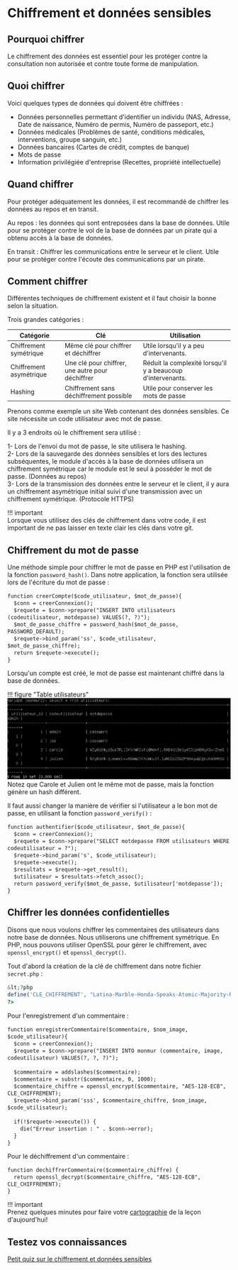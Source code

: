# Chiffrement et données sensibles

## Pourquoi chiffrer

Le chiffrement des données est essentiel pour les protéger contre la consultation non autorisée et contre toute forme de manipulation.  

## Quoi chiffrer  

Voici quelques types de données qui doivent être chiffrées :  

- Données personnelles permettant d'identifier un individu (NAS, Adresse, Date de naissance, Numéro de permis, Numéro de passeport, etc.)  
- Données médicales (Problèmes de santé, conditions médicales, interventions, groupe sanguin, etc.)  
- Données bancaires (Cartes de crédit, comptes de banque)  
- Mots de passe  
- Information privilégiée d'entreprise (Recettes, propriété intellectuelle)  

## Quand chiffrer  

Pour protéger adéquatement les données, il est recommandé de chiffrer les données au repos et en transit.  

Au repos : les données qui sont entreposées dans la base de données. Utile pour se protéger contre le vol de la base de données par un pirate qui a obtenu accès à la base de données.  

En transit : Chiffrer les communications entre le serveur et le client. Utile pour se protéger contre l'écoute des communications par un pirate.  

## Comment chiffrer  

Différentes techniques de chiffrement existent et il faut choisir la bonne selon la situation.  

Trois grandes catégories :  

Catégorie  | Clé | Utilisation    
--|---|--
Chiffrement symétrique  | Même clé pour chiffrer et déchiffrer  |  Utile lorsqu'il y a peu d'intervenants.   
Chiffrement asymétrique  | Une clé pour chiffrer, une autre pour déchiffrer  |  Réduit la complexité lorsqu'il y a beaucoup d'intervenants.   
Hashing  | Chiffrement sans déchiffrement possible | Utile pour conserver les mots de passe   

Prenons comme exemple un site Web contenant des données sensibles.  Ce site nécessite un code utilisateur avec mot de passe.

Il y a 3 endroits où le chiffrement sera utilisé :

1- Lors de l'envoi du mot de passe, le site utilisera le hashing.  
2- Lors de la sauvegarde des données sensibles et lors des lectures subséquentes, le module d'accès à la base de données utilisera un chiffrement symétrique car le module est le seul à posséder le mot de passe. (Données au repos)  
3- Lors de la transmission des données entre le serveur et le client, il y aura un chiffrement asymétrique initial suivi d'une transmission avec un chiffrement symétrique. (Protocole HTTPS)  

!!! important  
    Lorsque vous utilisez des clés de chiffrement dans votre code, il est important de ne pas laisser en texte clair les clés dans votre git. 


## Chiffrement du mot de passe  

Une méthode simple pour chiffrer le mot de passe en PHP est l'utilisation de la fonction `password_hash()`.  Dans notre application, la fonction sera utilisée lors de l'écriture du mot de passe :

```
function creerCompte($code_utilisateur, $mot_de_passe){
  $conn = creerConnexion();
  $requete = $conn->prepare("INSERT INTO utilisateurs (codeutilisateur, motdepasse) VALUES(?, ?)");
  $mot_de_passe_chiffre = password_hash($mot_de_passe, PASSWORD_DEFAULT);
  $requete->bind_param('ss', $code_utilisateur, $mot_de_passe_chiffre);
  return $requete->execute();
}
```

Lorsqu'un compte est créé, le mot de passe est maintenant chiffré dans la base de données.

!!! figure "Table utilisateurs"  
    ![24-table-utilisateurs](../images/2020/08/24-table-utilisateurs.png)  
    Notez que Carole et Julien ont le même mot de passe, mais la fonction génère un hash différent.  

Il faut aussi changer la manière de vérifier si l'utilisateur a le bon mot de passe, en utilisant la fonction `password_verify()` :  

```
function authentifier($code_utilisateur, $mot_de_passe){
  $conn = creerConnexion();
  $requete = $conn->prepare("SELECT motdepasse FROM utilisateurs WHERE codeutilisateur = ?");
  $requete->bind_param('s', $code_utilisateur);
  $requete->execute();
  $resultats = $requete->get_result();
  $utilisateur = $resultats->fetch_assoc();
  return password_verify($mot_de_passe, $utilisateur['motdepasse']);
}
```

## Chiffrer les données confidentielles  

Disons que nous voulons chiffrer les commentaires des utilisateurs dans notre base de données. Nous utiliserons une chiffrement symétrique. En PHP, nous pouvons utiliser OpenSSL pour gérer le chiffrement, avec `openssl_encrypt()` et `openssl_decrypt()`.

Tout d'abord la création de la clé de chiffrement dans notre fichier `secret.php` :

```php
&lt;?php
define('CLE_CHIFFREMENT', "Latina-Marble-Honda-Speaks-Atomic-Majority-RTnL");
?>
```

Pour l'enregistrement d'un commentaire :  

```
function enregistrerCommentaire($commentaire, $nom_image, $code_utilisateur){
  $conn = creerConnexion();
  $requete = $conn->prepare("INSERT INTO monmur (commentaire, image, codeutilisateur) VALUES(?, ?, ?)");

  $commentaire = addslashes($commentaire);
  $commentaire = substr($commentaire, 0, 1000);
  $commentaire_chiffre = openssl_encrypt($commentaire, "AES-128-ECB", CLE_CHIFFREMENT);
  $requete->bind_param('sss', $commentaire_chiffre, $nom_image, $code_utilisateur);

  if(!$requete->execute()) {
    die("Erreur insertion : " . $conn->error);
  }
}
```

Pour le déchiffrement d'un commentaire :  

```
function dechiffrerCommentaire($commentaire_chiffre) {
  return openssl_decrypt($commentaire_chiffre, "AES-128-ECB", CLE_CHIFFREMENT);
}
```

!!! important  
    Prenez quelques minutes pour faire votre [cartographie](../outils/cartographie.md) de la leçon d'aujourd'hui!   

## Testez vos connaissances  
[Petit quiz sur le chiffrement et données sensibles](https://forms.office.com/r/FtLPWPpDSa)  

